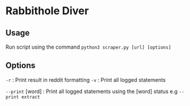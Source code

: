 # Rabbithole Diver
## Usage

Run script using the command `python3 scraper.py [url] [options]`

## Options

`-r` : Print result in reddit formatting
`-v` : Print all logged statements

`--print` [word] : Print all logged statements using the [word] status
e.g `--print extract`
